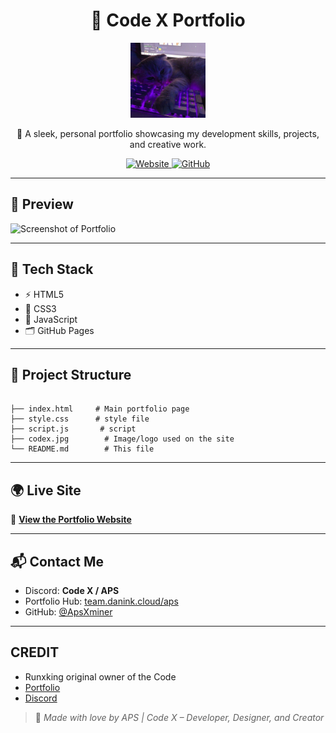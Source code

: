 <h1 align="center">🚀 Code X Portfolio</h1>

<p align="center">
  <img src="codex.jpg" width="120" alt="Logo"/>
</p>

<p align="center">
  💼 A sleek, personal portfolio showcasing my development skills, projects, and creative work.
</p>

<p align="center">
  <a href="https://apsxminer.github.io/Portfolio/" target="_blank">
    <img alt="Website" src="https://img.shields.io/badge/Visit%20Portfolio-Online-success?style=for-the-badge&logo=githubpages&logoColor=white" />
  </a>
  <a href="https://github.com/ApsXminer" target="_blank">
    <img alt="GitHub" src="https://img.shields.io/badge/@ApsXminer-Follow--me-181717?style=for-the-badge&logo=github" />
  </a>
</p>

---

## 📸 Preview

![Screenshot of Portfolio](preview.jpg)

---

## 🧰 Tech Stack

- ⚡ HTML5
- 🎨 CSS3
- 🧠 JavaScript
- 🗂️ GitHub Pages

---

## 📁 Project Structure

```

├── index.html     # Main portfolio page
├── style.css      # style file
├── script.js       # script
├── codex.jpg        # Image/logo used on the site
└── README.md        # This file

```

---

## 🌍 Live Site

🔗 **[View the Portfolio Website](https://apsxminer.github.io/Portfolio/)**

---

## 📬 Contact Me

- Discord: **Code X / APS**
- Portfolio Hub: [team.danink.cloud/aps](https://team.danink.cloud/aps)
- GitHub: [@ApsXminer](https://github.com/ApsXminer)

---

## CREDIT
- Runxking original owner of the Code
- [Portfolio](https://runxking.netlify.app/)
- [Discord](https://discord.com/users/767979794411028491)


> 💖 *Made with love by APS | Code X – Developer, Designer, and Creator*

